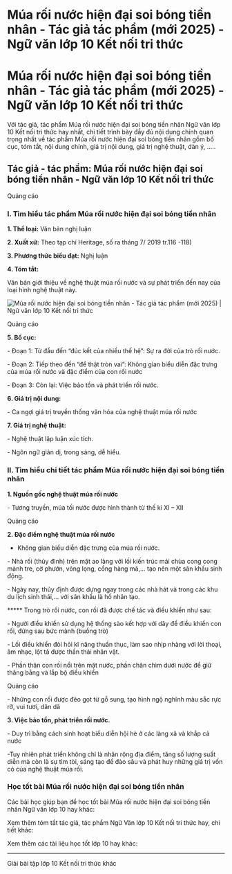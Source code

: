 # Múa rối nước hiện đại soi bóng tiền nhân - Tác giả tác phẩm (mới 2025) - Ngữ văn lớp 10 Kết nối tri thức

# Múa rối nước hiện đại soi bóng tiền nhân - Tác giả tác phẩm (mới 2025) - Ngữ văn lớp 10 Kết nối tri thức

Với tác giả, tác phẩm Múa rối nước hiện đại soi bóng tiền nhân Ngữ văn lớp 10 Kết nối tri thức hay nhất, chi tiết trình bày đầy đủ nội dung chính quan trọng nhất về tác phẩm Múa rối nước hiện đại soi bóng tiền nhân gồm bố cục, tóm tắt, nội dung chính, giá trị nội dung, giá trị nghệ thuật, dàn ý, .....

## Tác giả - tác phẩm: Múa rối nước hiện đại soi bóng tiền nhân - Ngữ văn lớp 10 Kết nối tri thức

Quảng cáo

### **I. Tìm hiểu tác phẩm Múa rối nước hiện đại soi bóng tiền nhân**

**1\. Thể loại:** Văn bản nghị luận

**2\. Xuất xứ:** Theo tạp chí Heritage, số ra tháng 7/ 2019 tr.116 -118)

**3\. Phương thức biểu đạt:** Nghị luận

**4\. Tóm tắt:**

Văn bản giới thiệu về nghệ thuật múa rối nước và sự phát triển đến nay của loại hình nghệ thuật này.

![Múa rối nước hiện đại soi bóng tiền nhân - Tác giả tác phẩm \(mới 2025\) | Ngữ văn lớp 10 Kết nối tri thức](https://vietjack.com/soan-van-lop-10-kn/images/tac-gia-tac-pham-mua-roi-nuoc-hien-dai-soi-bong-tien-nhan.PNG)

Quảng cáo

**5\. Bố cục:**

\- Đoạn 1: Từ đầu đến “đúc kết của nhiều thế hệ”: Sự ra đời của trò rối nước.

\- Đoạn 2: Tiếp theo đến “để thật tròn vai”: Không gian biểu diễn đặc trưng của múa rối nước và đặc điểm của con rối nước

\- Đoạn 3: Còn lại: Việc bảo tồn và phát triển rối nước.

**6\. Giá trị nội dung:**

\- Ca ngợi giá trị truyền thống văn hóa của nghệ thuật múa rối nước

**7\. Giá trị nghệ thuật:**

\- Nghệ thuật lập luận xúc tích.

\- Ngôn ngữ giản dị, trong sáng, dễ hiểu.

### **II. Tìm hiểu chi tiết tác phẩm Múa rối nước hiện đại soi bóng tiền nhân**

**1\. Nguồn gốc nghệ thuật múa rối nước**

\- Tương truyền, múa tối nước được hình thành từ thế kỉ XI – XII

Quảng cáo

**2\. Đặc điểm nghệ thuật múa rối nước**

* Không gian biểu diễn đặc trưng của múa rối nước.

\- Nhà rối (thủy đình) trên mặt ao làng với lối kiến trúc mái chùa cong cong mành tre, cờ phướn, võng lọng, cổng hàng mã,... tạo nên một sân khấu sinh động. 

\- Ngày nay, thủy định được dựng ngay trong các nhà hát và trong các khu du lịch sinh thái,… với sân khấu là hồ nhân tạo.

***** Trong trò rối nước, con rối đã được chế tác và điều khiển như sau:

\- Người điều khiển sử dụng hệ thống sào kết hợp với dây để điều khiển con rối, đứng sau bức mành (buồng trò)

\- Lối điều khiển đòi hỏi kĩ năng thuần thục, làm sao nhịp nhàng với lời thoại, âm nhạc, lột tả được thần thái nhân vật.

\- Phần thân con rối nổi trên mặt nước, phần chân chìm dưới nước để giữ thăng bằng và lắp bộ điều khiển

Quảng cáo

\- Những con rối được đẽo gọt từ gỗ sung, tạo hình ngộ nghĩnh màu sắc rực rỡ, vui tươi, dân dã

**3\. Việc bảo tồn, phát triển rối nước.**

\- Duy trì bằng cách sinh hoạt biểu diễn hội hè ở các làng xã và khắp cả nước

-Tuy nhiên phát triển không chỉ là nhân rộng địa điểm, tăng số lượng suất diễn mà còn là sự tìm tòi, sáng tạo để đào sâu và phát huy những giá trị vốn có của nghệ thuật múa rối.

### **Học tốt bài Múa rối nước hiện đại soi bóng tiền nhân**

Các bài học giúp bạn để học tốt bài Múa rối nước hiện đại soi bóng tiền nhân Ngữ văn lớp 10 hay khác:

Xem thêm tóm tắt tác giả, tác phẩm Ngữ Văn lớp 10 Kết nối tri thức hay, chi tiết khác:

Xem thêm các tài liệu học tốt lớp 10 hay khác:

* * *

Giải bài tập lớp 10 Kết nối tri thức khác
